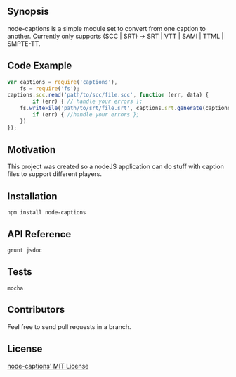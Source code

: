 ## Synopsis

node-captions is a simple module set to convert from one caption to another. Currently only supports (SCC | SRT) -> SRT | VTT | SAMI | TTML | SMPTE-TT.

## Code Example

```javascript
var captions = require('captions'),
    fs = require('fs');
captions.scc.read('path/to/scc/file.scc', function (err, data) {
        if (err) { // handle your errors };
    fs.writeFile('path/to/srt/file.srt', captions.srt.generate(captions.scc.toJSON(data), function(err, result) {
        if (err) { //handle your errors };
    })
});
```

## Motivation

This project was created so a nodeJS application can do stuff with caption files to support different players.

## Installation

`npm install node-captions`

## API Reference

`grunt jsdoc`


## Tests

`mocha`

## Contributors

Feel free to send pull requests in a branch.

## License

[node-captions' MIT License](https://github.com/jasonrojas/node-captions/blob/master/LICENSE)
